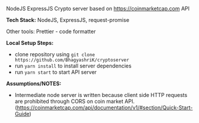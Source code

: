 NodeJS ExpressJS Crypto server based on https://coinmarketcap.com API

**Tech Stack:**
NodeJS, ExpressJS, request-promise

Other tools:
Prettier - code formatter

**Local Setup Steps:**

- clone repository using `git clone https://github.com/BhagyashriK/cryptoserver`
- run `yarn install` to install server dependencies
- run `yarn start` to start API server

**Assumptions/NOTES:**

- Intermediate node server is written because client side HTTP requests are prohibited through CORS on coin market API. (https://coinmarketcap.com/api/documentation/v1/#section/Quick-Start-Guide)
